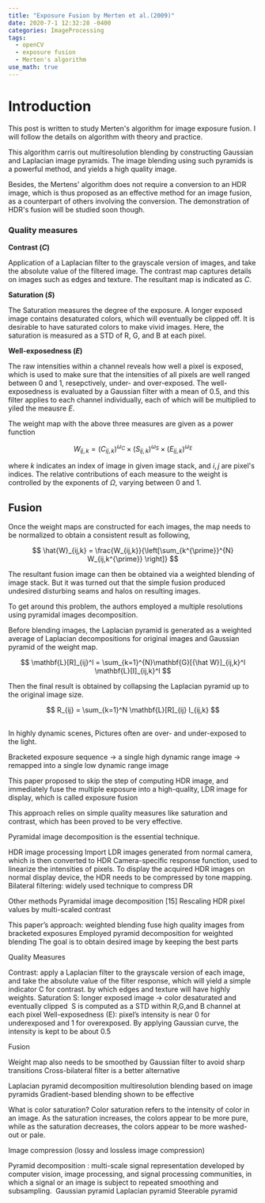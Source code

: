 ```yaml
---
title: "Exposure Fusion by Merten et al.(2009)"
date: 2020-7-1 12:32:28 -0400
categories: ImageProcessing
tags:
  - openCV 
  - exposure fusion
  - Merten's algorithm
use_math: true
---
```


# Introduction  

  This post is written to study Merten's algorithm for image exposure fusion. I will follow the details on algorithm with theory and practice.
 
  This algorithm carris out multiresolution blending by constructing Gaussian and Laplacian image pyramids. The image blending using such pyramids is a powerful method, and yields a high quality image. 

  Besides, the Mertens' algorithm does not require a conversion to an HDR image, which is thus proposed as an effective method for an image fusion, as a counterpart of others involving the conversion. The demonstration of HDR's fusion will be studied soon though.  



### Quality measures

**Contrast ($C$)**

  Application of a Laplacian filter to the grayscale version of images, and take the absolute value of the filtered image. The contrast map captures details on images such as edges and texture. The resultant map is indicated as $C$. 

**Saturation ($S$)**

  The Saturation measures the degree of the exposure. A longer exposed image contains desaturated colors, which will eventually be clipped off. It is desirable to have saturated colors to make vivid images. Here, the saturation is measured as a STD of R, G, and B at each pixel.


**Well-exposedness ($E$)**

  The raw intensities within a channel reveals how well a pixel is exposed, which is used to make sure that the intensities of all pixels are well ranged between 0 and 1, resepctively, under- and over-exposed. The well-exposedness is evaluated by a Gaussian filter with a mean of 0.5, and this filter applies to each channel individually, each of which will be multiplied to yiled the meausre $E$. 



  The weight map with the above three measures are given as a power function

  $$ 
    W_{ij,k} = \left(C_{ij,k}\right)^{\omega_C}\times \left(S_{ij,k}\right)^{\omega_S} \times \left(E_{ij,k}\right)^{\omega_E}                            
  $$

  where $k$ indicates an index of image in given image stack, and $i,j$ are pixel's indices. The relative contributions of each measure to the weight is controlled by the exponents of $\Omega$, varying between 0 and 1.


## Fusion

  Once the weight maps are constructed for each images, the map needs to be normalized to obtain a consistent result as following,

  $$
    \hat{W}_{ij,k} = \frac{W_{ij,k}}{\left[\sum_{k^{\prime}}^{N} W_{ij,k^{\prime}} \right]}
  $$

  The resultant fusion image can then be obtained via a weighted blending of image stack. But it was turned out that the simple fusion produced undesired disturbing seams and halos on resulting images. 

  To get around this problem, the authors employed a multiple resolutions using pyramidal images decomposition. 

  Before blending images, the Laplacian pyramid is generated as a weighted average of Laplacian decompositions for original images and Gaussian pyramid of the weight map. 

  $$
    \mathbf{L}[R]_{ij}^l = \sum_{k=1}^{N}\mathbf{G}[{\hat W}]_{ij,k}^l \mathbf{L}[I]_{ij,k}^l
  $$

  Then the final result is obtained by collapsing the Laplacian pyramid up to the original image size. 

  $$
    R_{ij} = \sum_{k=1}^N \mathbf{L}[R]_{ij} I_{ij,k}
  $$


  
  
  
  
## 

In highly dynamic scenes, 
Pictures often are over- and under-exposed to the light. 

Bracketed exposure sequence -> a single high dynamic range image 
-> remapped into a single low dynamic range image 

This paper proposed to skip the step of computing HDR image, and immediately fuse the multiple exposure into a high-quality, LDR image for display, which is called exposure fusion

This approach relies on simple quality measures like saturation and contrast, which has  been proved to be very effective. 

Pyramidal image decomposition is the essential technique. 


HDR image processing 
Import LDR images generated from normal camera, which is then converted to HDR 
Camera-specific response function, used to linearize the intensities of pixels. 
To display the acquired HDR images on normal display device, the HDR needs to be compressed by tone mapping. 
Bilateral filtering: widely used technique to compress DR  

Other methods
Pyramidal image decomposition [15]
Rescaling HDR pixel values by multi-scaled contrast 

This paper’s approach: weighted blending 
fuse high quality images from bracketed exposures
Employed pyramid decomposition for weighted blending
The goal is to obtain desired image by keeping the best parts


Quality Measures 

Contrast: apply a Laplacian filter to the grayscale version of each image, and take the absolute value of the filter response, which will yield a simple indicator C for contrast. by which edges and texture will have highly weights.
Saturation S: longer exposed image -> color desaturated and eventually clipped  S is computed as a STD within R,G,and B channel at each pixel 
Well-exposedness (E): pixel’s intensity is near 0 for underexposed and 1 for overexposed. By applying Gaussian curve, the intensity is kept to be about 0.5




Fusion 

Weight map also needs to be smoothed by Gaussian filter to avoid sharp transitions 
Cross-bilateral filter is a better alternative 

Laplacian pyramid decomposition 
multiresolution blending based on image pyramids 
Gradient-based blending shown to be effective 


What is color saturation? Color saturation refers to the intensity of color in an image. As the saturation increases, the colors appear to be more pure, while as the saturation decreases, the colors appear to be more washed-out or pale. 

Image compression 
(lossy and lossless image compression)

Pyramid decomposition : multi-scale signal representation developed by computer vision, image processing, and signal processing communities, in which a signal or an image  is subject to repeated smoothing and subsampling. 
Gaussian pyramid 
Laplacian pyramid 
Steerable pyramid 

